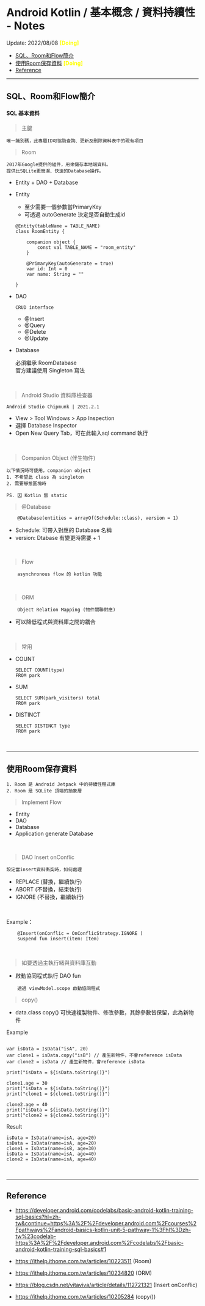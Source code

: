 # Android Kotlin / 基本概念 / 資料持續性 - Notes

Update: 2022/08/08 <font color=yellow><b>[Doing]</b></font>

* [SQL、Room和Flow簡介](#sqlroom和flow簡介-br)
* [使用Room保存資料](#使用room保存資料-br)
<font color=yellow><b>[Doing]</b></font>
* [Reference](#reference-br)

---

## SQL、Room和Flow簡介 <br/>

#### SQL 基本資料

> 主鍵

    唯一識別碼，此專屬ID可協助查詢、更新及刪除資料表中的現有項目

> Room

    2017年Google提供的組件，用來儲存本地端資料。
    提供比SQLite更簡潔、快速的Database操作。

* Entity + DAO + Database
* Entity

    - 至少需要一個參數當PrimaryKey
    - 可透過 autoGenerate 決定是否自動生成id

    ```
    @Entity(tableName = TABLE_NAME)
    class RoomEntity {

        companion object {
            const val TABLE_NAME = "room_entity"
        }

        @PrimaryKey(autoGenerate = true)
        var id: Int = 0
        var name: String = ""
        
    }
    ```

* DAO

    ```
    CRUD interface
    ```

    - @Insert
    - @Query
    - @Delete
    - @Update

* Database

    必須繼承 RoomDatabase<br/>
    官方建議使用 Singleton 寫法

<br/>

> Android Studio 資料庫檢查器

    Android Studio Chipmunk | 2021.2.1

* View > Tool Windows > App Inspection
* 選擇 Database Inspector
* Open New Query Tab，可在此輸入sql command 執行

<br/>

> Companion Object (伴生物件)

    以下情況時可使用，companion object
    1. 不希望此 class 為 singleton
    2. 需要靜態區塊時

    PS. 因 Kotlin 無 static

> @Database
```
    @Database(entities = arrayOf(Schedule::class), version = 1)
```

- Schedule: 可帶入對應的 Database 名稱 
- version: Dtabase 有變更時需要 + 1

<br/>

> Flow
```
    asynchronous flow 的 kotlin 功能
```

<br/>

> ORM
```
    Object Relation Mapping (物件關聯對應)
```
- 可以降低程式與資料庫之間的耦合

<br/>

> 常用
* COUNT
    ```
    SELECT COUNT(type)
    FROM park
    ```
* SUM
    ```
    SELECT SUM(park_visitors) total
    FROM park
    ```
* DISTINCT
    ```
    SELECT DISTINCT type
    FROM park
    ```
<br/>

---

## 使用Room保存資料 <br/>

```
1. Room 是 Android Jetpack 中的持續性程式庫
2. Room 是 SQLite 頂端的抽象層
```

> Implement Flow

- Entity
- DAO
- Database
- Application generate Database

<br/>

> DAO Insert onConflic

    設定當insert資料衝突時，如何處理

- REPLACE (替換，繼續執行)
- ABORT (不替換，結束執行)
- IGNORE (不替換，繼續執行)

<br/>

Example：
```
    @Insert(onConflic = OnConflicStrategy.IGNORE )
    suspend fun insert(item: Item)
```

<br/>

> 如要透過主執行緒與資料庫互動

- 啟動協同程式執行 DAO fun

```
    透過 viewModel.scope 啟動協同程式
```

> copy()

- data.class copy()
可快速複製物件、修改參數，其餘參數皆保留，此為新物件

Example
```

var isData = IsData("isA", 20)
var clone1 = isData.copy("isB") // 產生新物件，不會reference isData
var clone2 = isData // 產生新物件，會reference isData

print("isData = ${isData.toString()}")

clone1.age = 30
print("isData = ${isData.toString()}")
print("clone1 = ${clone1.toString()}")

clone2.age = 40
print("isData = ${isData.toString()}")
print("clone2 = ${clone2.toString()}")

```

Result
```
isData = IsData(name=isA, age=20)
isData = IsData(name=isA, age=20)
clone1 = IsData(name=isB, age=30)
isData = IsData(name=isA, age=40)
clone2 = IsData(name=isA, age=40)
```

<br/>

---

## Reference <br/>

* https://developer.android.com/codelabs/basic-android-kotlin-training-sql-basics?hl=zh-tw&continue=https%3A%2F%2Fdeveloper.android.com%2Fcourses%2Fpathways%2Fandroid-basics-kotlin-unit-5-pathway-1%3Fhl%3Dzh-tw%23codelab-https%3A%2F%2Fdeveloper.android.com%2Fcodelabs%2Fbasic-android-kotlin-training-sql-basics#1

* https://ithelp.ithome.com.tw/articles/10223511
(Room)

* https://ithelp.ithome.com.tw/articles/10234820
(ORM)

* https://blog.csdn.net/vitaviva/article/details/112721321
(Insert onConflic)

* https://ithelp.ithome.com.tw/articles/10205284
(copy())


